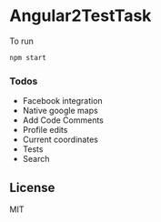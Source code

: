 # Angular2TestTask
To run  
``` sh
npm start
```
### Todos

 - Facebook integration
 - Native google maps
 - Add Code Comments
 - Profile edits
 - Current coordinates
 - Tests
 - Search

License
----

MIT